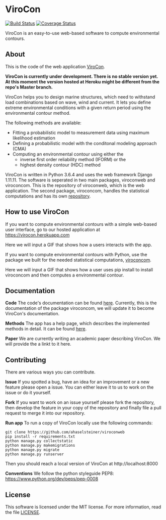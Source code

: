 # ViroCon

[![Build Status](https://travis-ci.org/ahaselsteiner/viroconweb.svg?branch=master)](https://travis-ci.org/ahaselsteiner/viroconweb)
[![Coverage Status](https://coveralls.io/repos/github/ahaselsteiner/viroconweb/badge.svg?branch=master&service=github)](https://coveralls.io/github/ahaselsteiner/viroconweb?branch=master)

ViroCon is an easy-to-use web-based software to compute environmental contours.

## About

This is the code of the web application
[ViroCon](https://virocon.herokuapp.com).

**ViroCon is currently under development. There is no stable version yet. At
this moment the version hosted at Heroku might be different from the repo's
Master branch.**

ViroCon helps you to design marine structures, which need to withstand load
combinations based on wave, wind and current. It lets you define extreme
environmental conditions with a given return period using the environmental
contour method.

The following methods are available:
* Fitting a probabilistic model to measurement data using maximum likelihood
estimation
* Defining a probabilistic model with the conditonal modeling approach (CMA)
* Computing an environmental contour using either the
  * inverse first order reliability method (IFORM) or the
  * highest density contour (HDC) method

ViroCon is written in Python 3.6.4 and uses the web framework Django 1.11.11.
 The software is seperated in two main packages, viroconweb and viroconcom.
 This is the repository of viroconweb, which is the web application.
 The second package, viroconcom, handles the statistical computations and
 has its own [repository](https://github.com/ahaselsteiner/viroconcom).

## How to use ViroCon

If you want to compute environmental contours with a simple web-based user
interface, go to our hosted application at
https://virocon.herokuapp.com

Here we will input a GIF that shows how a users interacts with the app.

If you want to compute environmental contours with Python, use the package we
built for the needed statistical computations,
[viroconcom](https://github.com/ahaselsteiner/viroconcom).

Here we will input a GIF that shows how a user uses pip install to install
viroconcom and then computes a environmental contour.


## Documentation
**Code** The code's documentation can be found
[here](https://ahaselsteiner.github.io/viroconweb/). Currently, this is the
documentation of the package viroconcom, we will update it to become ViroCon's
documentation.

**Methods** The app has a help page, which describes the implemented methods in
detail. It can be found
[here](https://virocon.herokuapp.com/info/help).

**Paper** We are currently writing an academic paper describing ViroCon. We will
provide the a linkt to it here.

## Contributing
There are various ways you can contribute.

**Issue** If you spotted a bug, have an idea for an improvement or a new
 feature please open a issue. You can either leave it to us to work on the
 issue or do it yourself.

**Fork** If you want to work on an issue yourself please fork the repository,
then develop the feature in your copy of the repository and finally
file a pull request to merge it into our repository.

**Run app** To run a copy of ViroCon locally use the following
commands:
```
git clone https://github.com/ahaselsteiner/viroconweb
pip install -r requirements.txt
python manage.py collectstatic
python manage.py makemigrations
python manage.py migrate
python manage.py runserver
```
Then you should reach a local version of ViroCon at http://localhost:8000

**Conventions** We follow the python styleguide PEP8:
https://www.python.org/dev/peps/pep-0008

## License
This software is licensed under the MIT license. For more information, read the
file [LICENSE](https://github.com/ahaselsteiner/viroconweb/blob/master/LICENSE).
